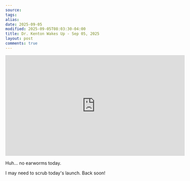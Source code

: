 ```yaml
---
source:
tags:
alias:
date: 2025-09-05
modified: 2025-09-05T08:03:30-04:00
title: Dr. Kenton Wakes Up - Sep 05, 2025
layout: post
comments: true
---
```


  

<iframe width="560" height="315" src="https://www.youtube.com/embed/v3UFbr1i2x8" title="YouTube video player" frameborder="0" allow="accelerometer; autoplay; clipboard-write; encrypted-media; gyroscope; picture-in-picture; web-share" allowfullscreen></iframe>

<!-- <img src="{{site.baseurl}}/images/[REPLACE]" width="560"> -->

Huh... no earworms today.

I may need to scrub today's launch. Back soon!